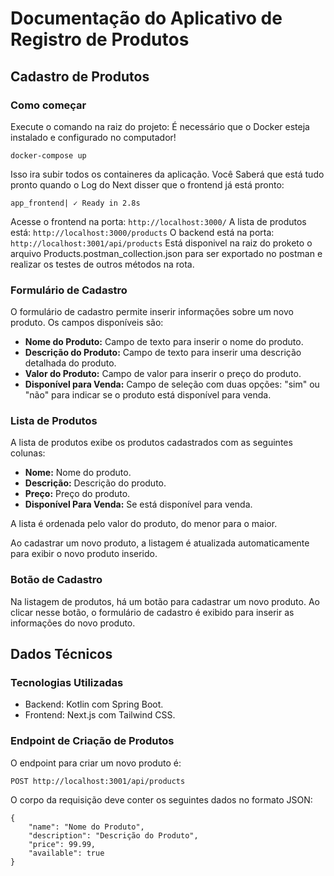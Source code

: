 # Documentação do Aplicativo de Registro de Produtos

## Cadastro de Produtos

### Como começar
Execute o comando na raiz do projeto:
É necessário que o Docker esteja instalado e configurado no computador!

    docker-compose up
Isso ira subir todos os containeres da aplicação. Você Saberá que está tudo pronto quando o Log do Next disser que o frontend já está pronto:

    app_frontend| ✓ Ready in 2.8s

Acesse o frontend na porta: `http://localhost:3000/`
A lista de produtos está: `http://localhost:3000/products`
O backend está na porta: `http://localhost:3001/api/products`
Está disponivel na raiz do proketo o arquivo Products.postman_collection.json para ser exportado no postman e realizar os testes de outros métodos na rota.

### Formulário de Cadastro

O formulário de cadastro permite inserir informações sobre um novo produto. Os campos disponíveis são:

-   **Nome do Produto:** Campo de texto para inserir o nome do produto.
-   **Descrição do Produto:** Campo de texto para inserir uma descrição detalhada do produto.
-   **Valor do Produto:** Campo de valor para inserir o preço do produto.
-   **Disponível para Venda:** Campo de seleção com duas opções: "sim" ou "não" para indicar se o produto está disponível para venda.

### Lista de Produtos

A lista de produtos exibe os produtos cadastrados com as seguintes colunas:

-   **Nome:** Nome do produto.
- **Descrição:** Descrição do produto.
- **Preço:** Preço do produto.
- **Disponível Para Venda:** Se está disponível para venda.

A lista é ordenada pelo valor do produto, do menor para o maior.

Ao cadastrar um novo produto, a listagem é atualizada automaticamente para exibir o novo produto inserido.

### Botão de Cadastro

Na listagem de produtos, há um botão para cadastrar um novo produto. Ao clicar nesse botão, o formulário de cadastro é exibido para inserir as informações do novo produto.

## Dados Técnicos

### Tecnologias Utilizadas

-   Backend: Kotlin com Spring Boot.
-   Frontend: Next.js com Tailwind CSS.

### Endpoint de Criação de Produtos

O endpoint para criar um novo produto é:


`POST http://localhost:3001/api/products` 

O corpo da requisição deve conter os seguintes dados no formato JSON:



    {
        "name": "Nome do Produto",
        "description": "Descrição do Produto",
        "price": 99.99,
        "available": true
    }
